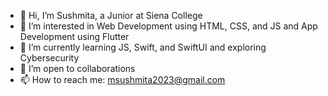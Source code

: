 - 👋 Hi, I’m Sushmita, a Junior at Siena College
- 👀 I’m interested in Web Development using HTML, CSS, and JS and App Development using Flutter
- 🌱 I’m currently learning JS, Swift, and SwiftUI and exploring Cybersecurity
- 💞️ I’m open to collaborations
- 📫 How to reach me: msushmita2023@gmail.com

<!---
Sushmita15/Sushmita15 is a ✨ special ✨ repository because its `README.md` (this file) appears on your GitHub profile.
You can click the Preview link to take a look at your changes.
--->
